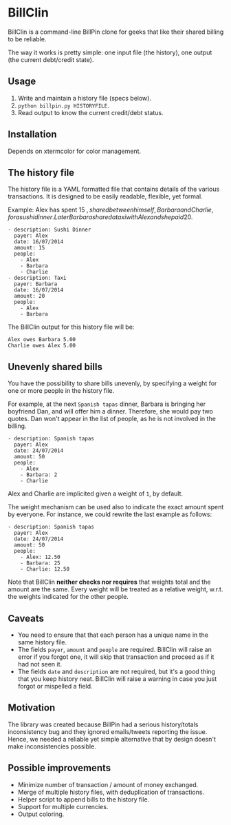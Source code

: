 # BillClin

BillClin is a command-line BillPin clone for geeks that like their shared billing to be reliable.

The way it works is pretty simple: one input file (the history), one output (the current debt/credit state).

## Usage

1. Write and maintain a history file (specs below).
2. `python billpin.py HISTORYFILE`.
3. Read output to know the current credit/debt status.

## Installation

Depends on xtermcolor for color management.

## The history file

The history file is a YAML formatted file that contains details of the various transactions. It is designed to be easily readable, flexible, yet formal.

Example: Alex has spent 15 $, shared between himself, Barbara and Charlie, for a sushi dinner. Later Barbara shared a taxi with Alex and she paid 20$.

	- description: Sushi Dinner
	  payer: Alex
	  date: 16/07/2014
	  amount: 15
	  people:
	    - Alex
	    - Barbara
	    - Charlie
	- description: Taxi
	  payer: Barbara
	  date: 16/07/2014
	  amount: 20
	  people:
	    - Alex
	    - Barbara


The BillClin output for this history file will be:

	Alex owes Barbara 5.00
	Charlie owes Alex 5.00

## Unevenly shared bills

You have the possibility to share bills unevenly, by specifying a weight for one or more people in the history file.

For example, at the next `Spanish tapas` dinner, Barbara is bringing her boyfriend Dan, and will offer him a dinner. Therefore, she would pay two quotes. Dan won't appear in the list of people, as he is not involved in the billing.

	- description: Spanish tapas
	  payer: Alex
	  date: 24/07/2014
	  amount: 50
	  people:
	    - Alex
	    - Barbara: 2
	    - Charlie
			
Alex and Charlie are implicited given a weight of `1`, by default.

The weight mechanism can be used also to indicate the exact amount spent by everyone. For instance, we could rewrite the last example as follows:

	- description: Spanish tapas
	  payer: Alex
	  date: 24/07/2014
	  amount: 50
	  people:
	    - Alex: 12.50
	    - Barbara: 25
	    - Charlie: 12.50

Note that BillClin **neither checks nor requires** that weights total and the amount are the same. Every weight will be treated as a relative weight, w.r.t. the weights indicated for the other people.


## Caveats

- You need to ensure that that each person has a unique name in the same history file.
- The fields `payer`, `amount` and `people` are required. BillClin will raise an error if you forgot one, it will skip that transaction and proceed as if it had not seen it.
- The fields `date` and `description` are not required, but it's a good thing that you keep history neat. BillClin will raise a warning in case you just forgot or mispelled a field.


## Motivation

The library was created because BillPin had a serious history/totals inconsistency bug and they ignored emails/tweets reporting the issue. Hence, we needed a reliable yet simple alternative that by design doesn't make inconsistencies possible.

## Possible improvements

- Minimize number of transaction / amount of money exchanged.
- Merge of multiple history files, with deduplication of transactions.
- Helper script to append bills to the history file.
- Support for multiple currencies.
- Output coloring.
